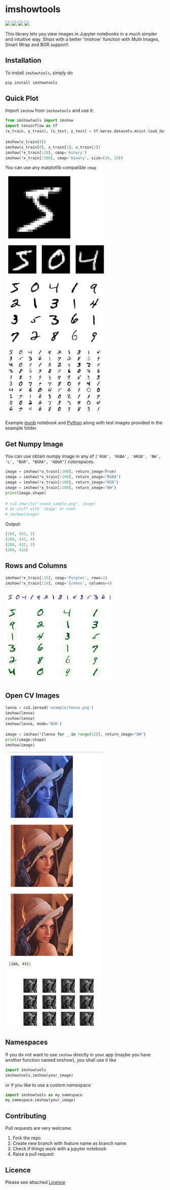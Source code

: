# imshowtools

![](https://img.shields.io/pypi/v/imshowtools)
![](https://img.shields.io/pypi/wheel/imshowtools)
![](https://img.shields.io/pypi/l/imshowtools)
![](https://img.shields.io/pypi/dm/imshowtools)

This library lets you view images in Jupyter notebooks in a much simpler and intuitive way. Ships with a better 'imshow' function with Multi Images, Smart Wrap and BGR support!.

## Installation

To install `imshowtools`, simply do

```py
pip install imshowtools
```

## Quick Plot

Import `imshow` from `imshowtools` and use it:

```py
from imshowtools import imshow
import tensorflow as tf
(x_train, y_train), (x_test, y_test) = tf.keras.datasets.mnist.load_data()

imshow(x_train[0])
imshow(x_train[0], x_train[1], x_train[2])
imshow(*x_train[:20], cmap='binary')
imshow(*x_train[:100], cmap='binary', size=(10, 10))
```

You can use any matplotlib compatible `cmap`

![mnist](https://github.com/saravanabalagi/imshowtools/raw/master/example/mnist_intro.png)

Example [ipynb](https://github.com/saravanabalagi/imshowtools/blob/master/example/example.ipynb) notebook and [Python](https://github.com/saravanabalagi/imshowtools/blob/master/example/example.py) along with test images
provided in the example folder.

## Get Numpy Image

You can use obtain numpy image in any of `['RGB', 'RGBA', 'ARGB', 'BW', 'L', "BGR", "BGRA", "ABGR"]` colorspaces.

```py
image = imshow(*x_train[:100], return_image=True)
image = imshow(*x_train[:100], return_image="RGBA")
image = imshow(*x_train[:100], return_image="RGB")
image = imshow(*x_train[:100], return_image="BW")
print(image.shape)

# cv2.imwrite("saved_sample.png", image)
# do stuff with 'image' or even
# imshow(image)
```

Output:
```py
(288, 432, 3)
(288, 432, 4)
(288, 432, 3)
(288, 432)
```

## Rows and Columns

```py
imshow(*x_train[:15], cmap='Purples', rows=1)
imshow(*x_train[:24], cmap='Greens', columns=4)
```

![mnist](https://github.com/saravanabalagi/imshowtools/raw/master/example/mnist_rc.png)

## Open CV Images

```py
lenna = cv2.imread('example/lenna.png')
imshow(lenna)
cvshow(lenna)
imshow(lenna, mode='BGR')

image = imshow(*[lenna for _ in range(12)], return_image="BW")
print(image.shape)
imshow(image)
```
![lenna](https://github.com/saravanabalagi/imshowtools/raw/master/example/lenna_collage.png)

## Namespaces
If you do not want to use `imshow` directly in your app (maybe you have another function named imshow), you shall use it like

```py
import imshowtools
imshowtools.imshow(your_image)
```

or if you like to use a custom namespace
```py
import imshowtools as my_namespace
my_namespace.imshow(your_image)
```

## Contributing

Pull requests are very welcome.

1. Fork the repo
1. Create new branch with feature name as branch name
1. Check if things work with a jupyter notebook
1. Raise a pull request

## Licence

Please see attached [Licence](LICENCE)
